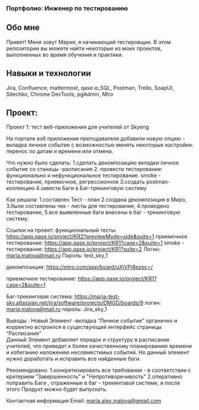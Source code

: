 ### Портфолио: Инженер по тестированию

## Обо мне
Привет! Меня зовут Мария, я начинающий тестировщик.
В этом репозитории вы можете найти некоторые из моих проектов, выполненных во время обучения и практики.

## Навыки и технологии
Jira, Confluence, mattermost, qase.io,SQL, Postman, Trello,
SoapUI, Sitechko, Chrome DevTools, pgAdmin, Miro

## Проект:
Проект 1: тест веб-приложения для учителей от Skyeng

 На портале вэб приложения преподавателя добавили новую опцию  - вкладка личное событие с возможностью менять некоторые настройки: 
 перенос по датам и времени или отмена.
    
Что нужно было сделать: 
1.сделать декомпозицию вкладки личное событие со станицы -расписания
2. провести тестирование:
функционально и нефункциональное тестирование.
smoke - тестирование, приемочное, регрессионное
3.создать postman-коллекцию
4.завести Баги в Баг-трекинговую систему
 
Как решала:
1.составлен Тест - план
2.создана декомпозиция в Миро, 
3.были составлены чек - листы для тестирования, 
4.проведено тестирование, 
5.все выявленные баги внесены в баг - трекинговую систему.

Ссылки на проект:
функциональный тесты: https://app.qase.io/project/KR2?previewMode=side&suite=1
приемочное тестирование: https://app.qase.io/project/KR1?case=2&suite=1
smoke - тестирование: https://app.qase.io/project/KR1?suite=2
Логин: maria.malova@mail.ru
Пароль: test_sky_1

декомпозиция: https://miro.com/app/board/uXjVPj8ezpc=/

приемочное тестирование: https://app.qase.io/project/KR1?case=2&suite=1

Баг-трекинговая система: https://maria-test-sky.atlassian.net/jira/software/projects/DMGD/boards/9
логин: maria.malova@mail.ru
пароль: Jira_sky_1

Выводы :
Новый Элемент -вкладка “Личное событие” органично и корректно встроился в существующий интерфейс страницы “Расписания”   
Данный Элемент добавляет порядок и структуру в расписание учителей,
что приведет к более качественному планированию времени и избеганию наложению несовместимых событий.
Но данный элемент нужно доработать и исправить все найденные баги.

Рекомендовано:
1.конкретизировать все требования - в соответствии с  критерием  “Завершенность” и "Непротиворечивость"
2.оперативно поправить Баги , отраженные в баг - трекинговой системе, и после этого 
Продукт можно будет выпускать.

Контактная информация
Email: maria.alex.malova@gmail.com
